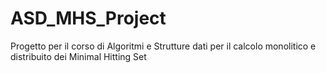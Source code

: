# ASD_MHS_Project
Progetto per il corso di Algoritmi e Strutture dati per il calcolo monolitico e distribuito dei Minimal Hitting Set
